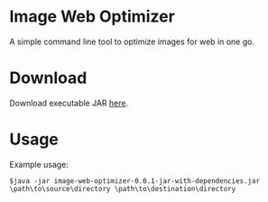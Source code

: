 # Image Web Optimizer

A simple command line tool to optimize images for web in one go.

# Download

Download executable JAR
[here](https://maven.open-web.nl/content/repositories/releases/nl/openweb/images/image-web-optimizer/0.0.1/image-web-optimizer-0.0.1-jar-with-dependencies.jar).

# Usage

Example usage:

    $java -jar image-web-optimizer-0.0.1-jar-with-dependencies.jar \path\to\source\directory \path\to\destination\directory
